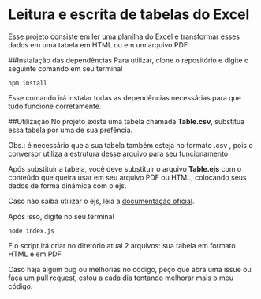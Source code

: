 # Leitura e escrita de tabelas do Excel

Esse projeto consiste em ler uma planilha do Excel e transformar esses dados em uma tabela em HTML ou em um arquivo PDF.

##Instalação das dependências
Para utilizar, clone o repositório e digite o seguinte comando em seu terminal
```
npm install
```
Esse comando irá instalar todas as dependências necessárias para que tudo funcione corretamente.

##Utilização
No projeto existe uma tabela chamada **Table.csv**, substitua essa tabela por uma de sua prefência. 

Obs.: é necessário que a sua tabela também esteja no formato .csv , pois o conversor utiliza a estrutura desse arquivo para seu funcionamento

Após substituir a tabela, você deve substituir o arquivo **Table.ejs** com o conteúdo que queira usar em seu arquivo PDF ou HTML, colocando seus dados de forma dinâmica com o ejs.

Caso não saiba utilizar o ejs, leia a [documentação oficial](https://ejs.co/).

Após isso, digite no seu terminal

```
node index.js
```
E o script irá criar no diretório atual 2 arquivos: sua tabela em formato HTML e em PDF

Caso haja algum bug ou melhorias no código, peço que abra uma issue ou faça um pull request, estou a cada dia tentando melhorar mais o meu código.


